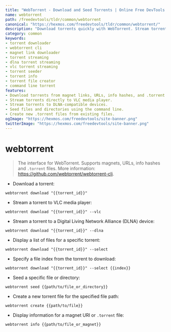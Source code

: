 ```yaml
---
title: "WebTorrent - Download and Seed Torrents | Online Free DevTools by Hexmos"
name: webtorrent
path: /freedevtools/tldr/common/webtorrent
canonical: "https://hexmos.com/freedevtools/tldr/common/webtorrent/"
description: "Download torrents quickly with WebTorrent. Stream torrents to VLC and DLNA devices, and seed files easily. Free online tool, no registration required."
category: common
keywords:
- torrent downloader
- webtorrent cli
- magnet link downloader
- torrent streaming
- dlna torrent streaming
- vlc torrent streaming
- torrent seeder
- torrent info
- torrent file creator
- command line torrent
features:
- Download torrents from magnet links, URLs, info hashes, and .torrent files.
- Stream torrents directly to VLC media player.
- Stream torrents to DLNA-compatible devices.
- Seed files and directories using the command line.
- Create new .torrent files from existing files.
ogImage: "https://hexmos.com/freedevtools/site-banner.png"
twitterImage: "https://hexmos.com/freedevtools/site-banner.png"
---
```


# webtorrent

> The interface for WebTorrent.
> Supports magnets, URLs, info hashes and `.torrent` files.
> More information: <https://github.com/webtorrent/webtorrent-cli>.

- Download a torrent:

`webtorrent download "{{torrent_id}}"`

- Stream a torrent to VLC media player:

`webtorrent download "{{torrent_id}}" --vlc`

- Stream a torrent to a Digital Living Network Alliance (DLNA) device:

`webtorrent download "{{torrent_id}}" --dlna`

- Display a list of files for a specific torrent:

`webtorrent download "{{torrent_id}}" --select`

- Specify a file index from the torrent to download:

`webtorrent download "{{torrent_id}}" --select {{index}}`

- Seed a specific file or directory:

`webtorrent seed {{path/to/file_or_directory}}`

- Create a new torrent file for the specified file path:

`webtorrent create {{path/to/file}}`

- Display information for a magnet URI or `.torrent` file:

`webtorrent info {{path/to/file_or_magnet}}`
